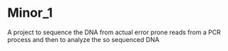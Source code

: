 # Minor_1
A project to sequence the DNA from actual error prone reads from a PCR process and then to analyze the so sequenced DNA
